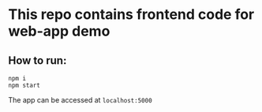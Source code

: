 # This repo contains frontend code for web-app demo

## How to run:
```
npm i
npm start
```

The app can be accessed at ```localhost:5000```

